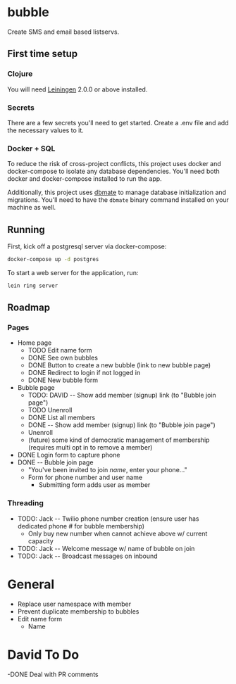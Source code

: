 # bubble

Create SMS and email based listservs.

## First time setup

### Clojure 
You will need [Leiningen][] 2.0.0 or above installed.

[leiningen]: https://github.com/technomancy/leiningen

### Secrets

There are a few secrets you'll need to get started. Create a .env file and add the necessary values to it. 

### Docker + SQL

To reduce the risk of cross-project conflicts, this project uses docker and docker-compose to isolate any database dependencies. You'll need both docker and docker-compose installed to run the app.

Additionally, this project uses [dbmate](https://github.com/amacneil/dbmate) to manage database initialization and migrations. You'll need to have the `dbmate` binary command installed on your machine as well.

## Running

First, kick off a postgresql server via docker-compose:

``` sh
docker-compose up -d postgres
```

To start a web server for the application, run:
  
``` sh
lein ring server
```

## Roadmap

### Pages

- Home page
  - TODO Edit name form
  - DONE See own bubbles
  - DONE Button to create a new bubble (link to new bubble page)
  - DONE Redirect to login if not logged in
  - DONE New bubble form
- Bubble page
  - TODO: DAVID -- Show add member (signup) link (to "Bubble join page")
  - TODO Unenroll
  - DONE List all members
  - DONE -- Show add member (signup) link (to "Bubble join page")
  - Unenroll
  - (future) some kind of democratic management of membership (requires multi opt in to remove a member)
- DONE Login form to capture phone
- DONE -- Bubble join page
  - "You've been invited to join _name_, enter your phone..."
  - Form for phone number and user name
    - Submitting form adds user as member

### Threading

- TODO: Jack -- Twilio phone number creation (ensure user has dedicated phone # for bubble membership)
  - Only buy new number when cannot achieve above w/ current capacity
- TODO: Jack -- Welcome message w/ name of bubble on join
- TODO: Jack -- Broadcast messages on inbound

# General
- Replace user namespace with member
- Prevent duplicate membership to bubbles
- Edit name form
  - Name

# David To Do
-DONE Deal with PR comments

